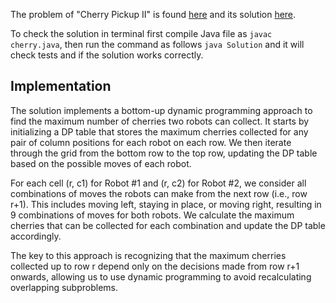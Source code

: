 The problem of "Cherry Pickup II" is found [here](https://leetcode.com/problems/cherry-pickup-ii/) and its solution [here](https://github.com/aurimas13/Solutions-To-Problems/blob/main/LeetCode/Java%20Solutions/Cherry%20Pickup%20II/cherry.java).

To check the solution in terminal first compile Java file as `javac cherry.java`, then run the command as follows `java Solution` and it will check tests and if the solution works correctly.

## Implementation

The solution implements a bottom-up dynamic programming approach to find the maximum number of cherries two robots can collect. It starts by initializing a DP table that stores the maximum cherries collected for any pair of column positions for each robot on each row. We then iterate through the grid from the bottom row to the top row, updating the DP table based on the possible moves of each robot.

For each cell (r, c1) for Robot #1 and (r, c2) for Robot #2, we consider all combinations of moves the robots can make from the next row (i.e., row r+1). This includes moving left, staying in place, or moving right, resulting in 9 combinations of moves for both robots. We calculate the maximum cherries that can be collected for each combination and update the DP table accordingly.

The key to this approach is recognizing that the maximum cherries collected up to row r depend only on the decisions made from row r+1 onwards, allowing us to use dynamic programming to avoid recalculating overlapping subproblems.
